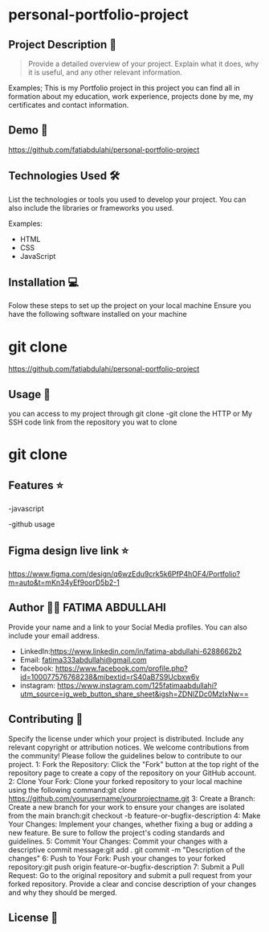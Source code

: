 # personal-portfolio-project

## Project Description 📝 


> Provide a detailed overview of your project. Explain what it does, why it is useful, and any other relevant information.

Examples;
This is my Portfolio project in this project you can find all in formation about my education, work experience, projects done by me, my certificates and contact information.

## Demo 📸

https://github.com/fatiabdulahi/personal-portfolio-project  


## Technologies Used 🛠️

List the technologies or tools you used to develop your project. You can also include the libraries or frameworks you used.

Examples:

- HTML
- CSS
- JavaScript

## Installation 💻

Folow these steps to set up the project on your local machine Ensure you have the following software installed on your machine

# git clone 

https://github.com/fatiabdulahi/personal-portfolio-project

## Usage 🎯

you can access to my project through git clone -git clone the HTTP or My SSH code link from the repository you wat to clone

# git clone

## Features ⭐
-javascript

-github usage

## Figma design live link ⭐

https://www.figma.com/design/q6wzEdu9crk5k6PfP4hOF4/Portfolio?m=auto&t=mKn34yEf9oorD5b2-1


## Author 👩‍💻 FATIMA ABDULLAHI

Provide your name and a link to your Social Media profiles. You can also include your email address.


- LinkedIn:https://www.linkedin.com/in/fatima-abdullahi-6288662b2
- Email: fatima333abdullahi@gmail.com
- facebook: https://www.facebook.com/profile.php?id=100077576768238&mibextid=rS40aB7S9Ucbxw6v 
- instagram: https://www.instagram.com/125fatimaabdullahi?utm_source=ig_web_button_share_sheet&igsh=ZDNlZDc0MzIxNw==


## Contributing 🤝

Specify the license under which your project is distributed. Include any relevant copyright or attribution notices.
We welcome contributions from the community! Please follow the guidelines below to contribute to our project.
1: Fork the Repository: Click the "Fork" button at the top right of the repository page to create a copy of the repository on your GitHub account.
2: Clone Your Fork: Clone your forked repository to your local machine using the following command:git clone https://github.com/yourusername/yourprojectname.git
3: Create a Branch: Create a new branch for your work to ensure your changes are isolated from the main branch:git checkout -b feature-or-bugfix-description
4: Make Your Changes: Implement your changes, whether fixing a bug or adding a new feature. Be sure to follow the project's coding standards and guidelines.
5: Commit Your Changes: Commit your changes with a descriptive commit message:git add . git commit -m "Description of the changes"
6: Push to Your Fork: Push your changes to your forked repository:git push origin feature-or-bugfix-description
7: Submit a Pull Request: Go to the original repository and submit a pull request from your forked repository. Provide a clear and concise description of your changes and why they should be merged.

## License 📜


